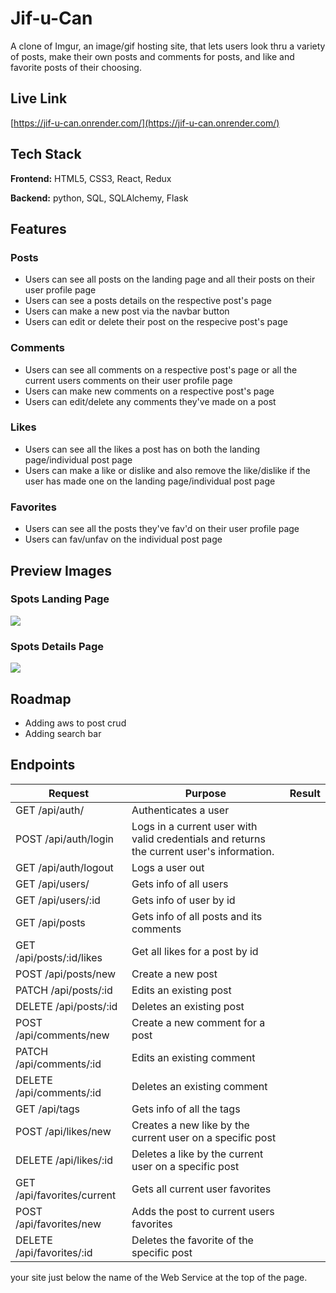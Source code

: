 # Jif-u-Can

A clone of Imgur, an image/gif hosting site, that lets users look thru a variety of posts, make their own posts and comments for posts, and like and favorite posts of their choosing.


## Live Link

[https://jif-u-can.onrender.com/](https://jif-u-can.onrender.com/)

## Tech Stack

**Frontend:** HTML5, CSS3, React, Redux

**Backend:** python, SQL, SQLAlchemy, Flask


## Features

### Posts
- Users can see all posts on the landing page and all their posts on their user profile page
- Users can see a posts details on the respective post's page
- Users can make a new post via the navbar button
- Users can edit or delete their post on the respecive post's page

### Comments
- Users can see all comments on a respective post's page or all the current users comments on their user profile page
- Users can make new comments on a respective post's page
- Users can edit/delete any comments they've made on a post

### Likes
- Users can see all the likes a post has on both the landing page/individual post page
- Users can make a like or dislike and also remove the like/dislike if the user has made one on the landing page/individual post page

### Favorites
- Users can see all the posts they've fav'd on their user profile page
- Users can fav/unfav on the individual post page

## Preview Images

### Spots Landing Page

![](https://i.imgur.com/jU5gv2M.jpeg)

### Spots Details Page

![](https://i.imgur.com/1lxJZRh.png)
## Roadmap

- Adding aws to post crud
- Adding search bar

## Endpoints

|Request|Purpose|Result|
| ---- | ------------- | ---- |
| GET /api/auth/ | Authenticates a user | |
| POST /api/auth/login | Logs in a current user with valid credentials and returns the current user's information. |  |
| GET /api/auth/logout | Logs a user out |  |
| GET /api/users/ | Gets info of all users |  |
| GET /api/users/:id | Gets info of user by id |  |
| GET /api/posts | Gets info of all posts and its comments |  |
| GET /api/posts/:id/likes | Get all likes for a post by id |  |
| POST /api/posts/new | Create a new post |  |
| PATCH /api/posts/:id | Edits an existing post |  |
| DELETE /api/posts/:id | Deletes an existing post |  |
| POST /api/comments/new | Create a new comment for a post |  |
| PATCH /api/comments/:id | Edits an existing comment |  |
| DELETE /api/comments/:id | Deletes an existing comment |  |
| GET /api/tags | Gets info of all the tags |  |
| POST /api/likes/new | Creates a new like by the current user on a specific post |  |
| DELETE /api/likes/:id | Deletes a like by the current user on a specific post |  |
| GET /api/favorites/current | Gets all current user favorites |  |
| POST /api/favorites/new | Adds the post to current users favorites |  |
| DELETE /api/favorites/:id | Deletes the favorite of the specific post |  |


your site just below the name of the Web Service at the top of the page.

[Render.com]: https://render.com/
[Dashboard]: https://dashboard.render.com/
